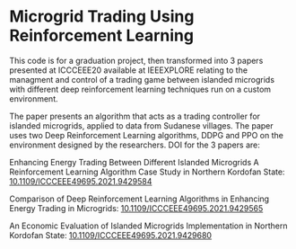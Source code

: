 # Microgrid Trading Using Reinforcement Learning
 This code is for a graduation project, then transformed into 3 papers presented at ICCCEEE20 available at IEEEXPLORE relating to the managment and control of a trading game between islanded microgrids with different deep reinforcement learning techniques run on a custom environment.
 
 The paper presents an algorithm that acts as a trading controller for islanded microgrids, applied to data from Sudanese villages. The paper uses two Deep Reinforcement Learning algorithms, DDPG and PPO on the environment designed by the researchers.
 DOI for the 3 papers are:
 
 Enhancing Energy Trading Between Different Islanded Microgrids A Reinforcement Learning Algorithm Case Study in Northern Kordofan State: [10.1109/ICCCEEE49695.2021.9429584](10.1109/ICCCEEE49695.2021.9429584)
 
 Comparison of Deep Reinforcement Learning Algorithms in Enhancing Energy Trading in Microgrids: [10.1109/ICCCEEE49695.2021.9429565](10.1109/ICCCEEE49695.2021.9429565)
 
 An Economic Evaluation of Islanded Microgrids Implementation in Northern Kordofan State: [10.1109/ICCCEEE49695.2021.9429680](10.1109/ICCCEEE49695.2021.9429680)
 
